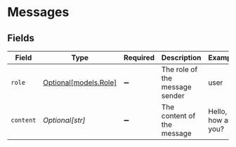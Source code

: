# Messages


## Fields

| Field                                      | Type                                       | Required                                   | Description                                | Example                                    |
| ------------------------------------------ | ------------------------------------------ | ------------------------------------------ | ------------------------------------------ | ------------------------------------------ |
| `role`                                     | [Optional[models.Role]](../models/role.md) | :heavy_minus_sign:                         | The role of the message sender             | user                                       |
| `content`                                  | *Optional[str]*                            | :heavy_minus_sign:                         | The content of the message                 | Hello, how are you?                        |